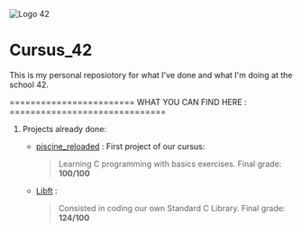 ![Logo 42](http://www.guidedelamobilite.com/wp-content/uploads/2017/01/ecole_42_guide_de_la_mobilite.jpg)
# Cursus_42

This is my personal reposiotory for what I've done and what I'm doing at the
school 42.


======================== WHAT YOU CAN FIND HERE : ==============================

1. Projects already done:

   - [piscine_reloaded](piscine_reloaded) : First project of our cursus:
     > Learning C programming with basics exercises. Final grade: **100/100**


   - [Libft](libft) : 
     > Consisted in coding our own Standard C Library. Final grade: **124/100**
